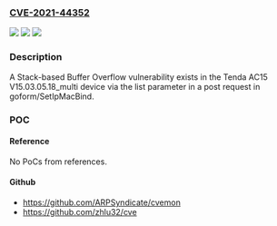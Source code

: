 ### [CVE-2021-44352](https://cve.mitre.org/cgi-bin/cvename.cgi?name=CVE-2021-44352)
![](https://img.shields.io/static/v1?label=Product&message=n%2Fa&color=blue)
![](https://img.shields.io/static/v1?label=Version&message=n%2Fa&color=blue)
![](https://img.shields.io/static/v1?label=Vulnerability&message=n%2Fa&color=brighgreen)

### Description

A Stack-based Buffer Overflow vulnerability exists in the Tenda AC15 V15.03.05.18_multi device via the list parameter in a post request in goform/SetIpMacBind.

### POC

#### Reference
No PoCs from references.

#### Github
- https://github.com/ARPSyndicate/cvemon
- https://github.com/zhlu32/cve

